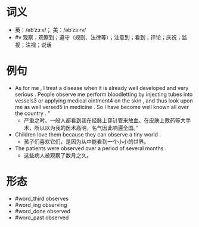 # 词义
- 英：/əbˈzɜːv/； 美：/əbˈzɜːrv/
- #v 观察；观察到；遵守（规则、法律等）；注意到；看到；评论；庆祝；监视；注视；说话
# 例句
- As for me , I treat a disease when it is already well developed and very serious . People observe me perform bloodletting by injecting tubes into vessels3 or applying medical ointment4 on the skin , and thus look upon me as well versed5 in medicine . So I have become well known all over the country . "
	- 严重之时。一般人都看到我在经脉上穿针管来放血、在皮肤上敷药等大手术，所以以为我的医术高明，名气因此响遍全国。”
- Children love them because they can observe a tiny world .
	- 孩子们喜欢它们，是因为从中能看到一个小小的世界。
- The patients were observed over a period of several months .
	- 这些病人被观察了数月之久。
# 形态
- #word_third observes
- #word_ing observing
- #word_done observed
- #word_past observed
